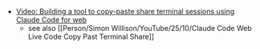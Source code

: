 - [Video: Building a tool to copy-paste share terminal sessions using Claude Code for web](https://simonwillison.net/2025/Oct/23/claude-code-for-web-video/)
	- see also [[Person/Simon Willison/YouTube/25/10/Claude Code Web Live Code Copy Past Terminal Share]]